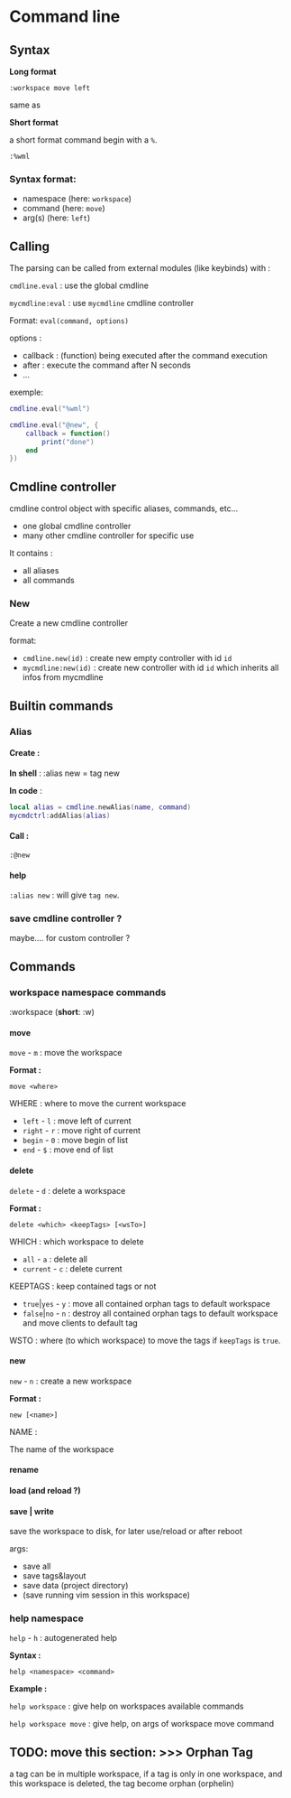 # Command line

## Syntax

**Long format**

`:workspace move left`

same as

**Short format**

a short format command begin with a `%`.

`:%wml`

### Syntax format:

* namespace (here: `workspace`)
* command (here: `move`)
* arg(s) (here: `left`)






## Calling

The parsing can be called from external modules (like keybinds) with :

`cmdline.eval` : use the global cmdline

`mycmdline:eval` : use `mycmdline` cmdline controller

Format: `eval(command, options)`

options :

* callback : (function) being executed after the command execution
* after : execute the command after N seconds
* ...

exemple: 

```lua
cmdline.eval("%wml")

cmdline.eval("@new", {
	callback = function()
		print("done")
	end
})
```

## Cmdline controller

cmdline control object with specific aliases, commands, etc...

* one global cmdline controller
* many other cmdline controller for specific use

It contains :

* all aliases
* all commands


### New

Create a new cmdline controller

format:

* `cmdline.new(id)` : create new empty controller with id `id`
* `mycmdline:new(id)` : create new controller with id `id` which inherits all infos from mycmdline



## Builtin commands

### Alias

#### Create :

**In shell** :
:alias new = tag new

**In code** :
```lua
local alias = cmdline.newAlias(name, command)
mycmdctrl:addAlias(alias)
```

#### Call :

`:@new`

#### help

`:alias new` : will give `tag new`.



### save cmdline controller ?

maybe.... for custom controller ?


## Commands


### workspace namespace commands

:workspace (**short**: :w)


#### move

`move` - `m` : move the workspace

**Format :**

`move <where>`

WHERE : where to move the current workspace

* `left` - `l` : move left of current
* `right` - `r` : move right of current
* `begin` - `0` : move begin of list
* `end` - `$` : move end of list


#### delete

`delete` - `d` : delete a workspace

**Format :**

`delete <which> <keepTags> [<wsTo>]`

WHICH : which workspace to delete

* `all` - `a` : delete all
* `current` - `c` : delete current

KEEPTAGS : keep contained tags or not

* `true`|`yes` - `y` : move all contained orphan tags to default workspace
* `false`|`no` - `n` : destroy all contained orphan tags to default workspace and move clients to default tag

WSTO : where (to which workspace) to move the tags if `keepTags` is `true`.


#### new

`new` - `n` : create a new workspace

**Format :**

`new [<name>]`

NAME :

The name of the workspace


#### rename

#### load (and reload ?)

#### save | write

save the workspace to disk, for later use/reload or after reboot

args:
* save all
* save tags&layout
* save data (project directory)
* (save running vim session in this workspace)



### help namespace

`help` - `h` : autogenerated help

**Syntax :**

`help <namespace> <command>`

**Example :**

`help workspace` : give help on workspaces available commands

`help workspace move` : give help, on args of workspace move command



## TODO: move this section: >>> Orphan Tag

a tag can be in multiple workspace, if a tag is only in one workspace, and this workspace is deleted, the tag become orphan (orphelin)
